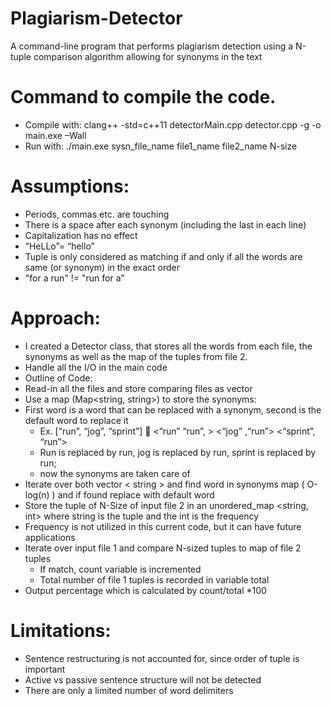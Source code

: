 # Plagiarism-Detector

A command-line program that performs plagiarism detection using a N-tuple comparison algorithm allowing for synonyms in the text

# Command to compile the code.

* Compile with: clang++ -std=c++11 detectorMain.cpp detector.cpp -g -o main.exe –Wall
* Run with: ./main.exe sysn_file_name file1_name file2_name N-size

# Assumptions:

*	Periods, commas etc. are touching 
*	There is a space after each synonym (including the last in each line)
*	Capitalization has no effect
 * “HeLLo”= “hello”
*	Tuple is only considered as matching  if and only if all the words are same (or synonym) in the exact order 
   * "for a run" != "run for a” 
# Approach:

*	I created a Detector class, that stores all the words from each file, the synonyms as well as the map of the tuples from file 2.
*	Handle all the I/O in the main code
*	Outline of Code:
  *	Read-in all the files and store comparing files as vector <string>	
  * Use a map (Map<string, string>) to store the synonyms:
  * First word is a word that can be replaced with a synonym, second is the default word to replace it 
    * Ex.  [“run”, “jog”, “sprint”]    <“run” “run”, >  <“jog” ,“run”> <“sprint”, “run”>
    * Run is replaced by run, jog is replaced by run, sprint is replaced by run;
    * now the synonyms are taken care of
 *	Iterate over both vector < string > and find word in synonyms map ( O-log(n) ) and if found replace with default word
 *	Store the tuple of N-Size of input file 2 in an unordered_map <string, int> where string is the tuple and the int is the frequency
   * Frequency is not utilized in this current code, but it can have future applications
 * Iterate over input file 1 and compare N-sized tuples to map of file 2 tuples
   * If match, count variable is incremented
   * Total number of file 1 tuples is recorded in variable total
 * Output percentage which is calculated by count/total *100
  
# Limitations:

* Sentence restructuring is not accounted for, since order of tuple is important
* Active vs passive sentence structure will not be detected
* There are only a limited number of word delimiters


